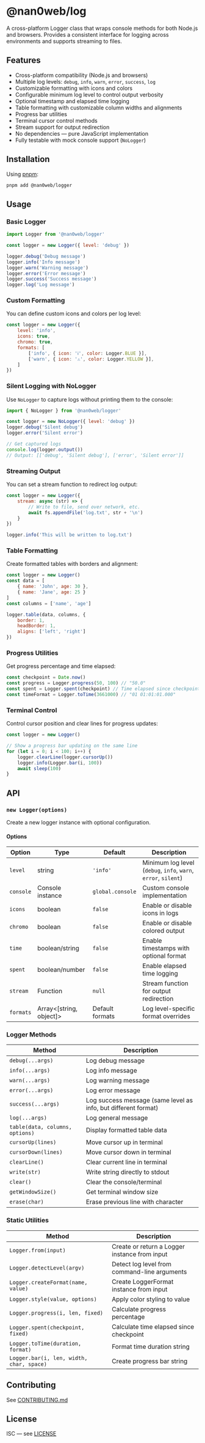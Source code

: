 # @nan0web/log

A cross-platform Logger class that wraps console methods for both Node.js and browsers.
Provides a consistent interface for logging across environments and supports streaming to files.

## Features

- Cross-platform compatibility (Node.js and browsers)
- Multiple log levels: `debug`, `info`, `warn`, `error`, `success`, `log`
- Customizable formatting with icons and colors
- Configurable minimum log level to control output verbosity
- Optional timestamp and elapsed time logging
- Table formatting with customizable column widths and alignments
- Progress bar utilities
- Terminal cursor control methods
- Stream support for output redirection
- No dependencies — pure JavaScript implementation
- Fully testable with mock console support (`NoLogger`)

## Installation

Using [pnpm](https://pnpm.io/):

```bash
pnpm add @nan0web/logger
```

## Usage

### Basic Logger

```js
import Logger from '@nan0web/logger'

const logger = new Logger({ level: 'debug' })

logger.debug('Debug message')
logger.info('Info message')
logger.warn('Warning message')
logger.error('Error message')
logger.success('Success message')
logger.log('Log message')
```

### Custom Formatting

You can define custom icons and colors per log level:

```js
const logger = new Logger({
	level: 'info',
	icons: true,
	chromo: true,
	formats: [
		['info', { icon: 'ℹ', color: Logger.BLUE }],
		['warn', { icon: '⚠', color: Logger.YELLOW }],
	]
})
```

### Silent Logging with NoLogger

Use `NoLogger` to capture logs without printing them to the console:

```js
import { NoLogger } from '@nan0web/logger'

const logger = new NoLogger({ level: 'debug' })
logger.debug('Silent debug')
logger.error('Silent error')

// Get captured logs
console.log(logger.output())
// Output: [['debug', 'Silent debug'], ['error', 'Silent error']]
```

### Streaming Output

You can set a stream function to redirect log output:

```js
const logger = new Logger({
	stream: async (str) => {
		// Write to file, send over network, etc.
		await fs.appendFile('log.txt', str + '\n')
	}
})

logger.info('This will be written to log.txt')
```

### Table Formatting

Create formatted tables with borders and alignment:

```js
const logger = new Logger()
const data = [
	{ name: 'John', age: 30 },
	{ name: 'Jane', age: 25 }
]
const columns = ['name', 'age']

logger.table(data, columns, { 
	border: 1, 
	headBorder: 1, 
	aligns: ['left', 'right'] 
})
```

### Progress Utilities

Get progress percentage and time elapsed:

```js
const checkpoint = Date.now()
const progress = Logger.progress(50, 100) // "50.0"
const spent = Logger.spent(checkpoint) // Time elapsed since checkpoint
const timeFormat = Logger.toTime(3661000) // "01 01:01:01.000"
```

### Terminal Control

Control cursor position and clear lines for progress updates:

```js
const logger = new Logger()

// Show a progress bar updating on the same line
for (let i = 0; i < 100; i++) {
	logger.clearLine(logger.cursorUp())
	logger.info(Logger.bar(i, 100))
	await sleep(100)
}
```

## API

### `new Logger(options)`

Create a new logger instance with optional configuration.

#### Options

| Option    | Type             | Default  | Description                                         |
|-----------|------------------|----------|-----------------------------------------------------|
| `level`   | string           | `'info'` | Minimum log level (`debug`, `info`, `warn`, `error`, `silent`) |
| `console` | Console instance  | `global.console` | Custom console implementation             |
| `icons`   | boolean          | `false`  | Enable or disable icons in logs                     |
| `chromo`  | boolean          | `false`  | Enable or disable colored output                    |
| `time`    | boolean/string   | `false`  | Enable timestamps with optional format              |
| `spent`   | boolean/number   | `false`  | Enable elapsed time logging                         |
| `stream`  | Function         | `null`   | Stream function for output redirection              |
| `formats` | Array<[string, object]> | Default formats | Log level-specific format overrides   |

### Logger Methods

| Method    | Description            |
|-----------|------------------------|
| `debug(...args)`  | Log debug message     |
| `info(...args)`   | Log info message      |
| `warn(...args)`   | Log warning message   |
| `error(...args)`  | Log error message     |
| `success(...args)`| Log success message (same level as info, but different format) |
| `log(...args)`    | Log general message   |
| `table(data, columns, options)` | Display formatted table data |
| `cursorUp(lines)` | Move cursor up in terminal |
| `cursorDown(lines)` | Move cursor down in terminal |
| `clearLine()` | Clear current line in terminal |
| `write(str)` | Write string directly to stdout |
| `clear()` | Clear the console/terminal |
| `getWindowSize()` | Get terminal window size |
| `erase(char)` | Erase previous line with character |

### Static Utilities

| Method                 | Description                                      |
|------------------------|--------------------------------------------------|
| `Logger.from(input)`   | Create or return a Logger instance from input   |
| `Logger.detectLevel(argv)` | Detect log level from command-line arguments |
| `Logger.createFormat(name, value)` | Create LoggerFormat instance from input |
| `Logger.style(value, options)` | Apply color styling to value |
| `Logger.progress(i, len, fixed)` | Calculate progress percentage |
| `Logger.spent(checkpoint, fixed)` | Calculate time elapsed since checkpoint |
| `Logger.toTime(duration, format)` | Format time duration string |
| `Logger.bar(i, len, width, char, space)` | Create progress bar string |

## Contributing

See [CONTRIBUTING.md](./CONTRIBUTING.md)

## License

ISC — see [LICENSE](./LICENSE)
